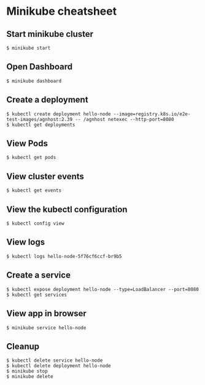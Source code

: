 # Minikube cheatsheet

## Start minikube cluster

```
$ minikube start
```
## Open Dashboard

```
$ minikube dashboard
```

## Create a deployment

```
$ kubectl create deployment hello-node --image=registry.k8s.io/e2e-test-images/agnhost:2.39 -- /agnhost netexec --http-port=8080
$ kubectl get deployments
```
## View Pods

```
$ kubectl get pods
```

## View cluster events

```
$ kubectl get events
```

## View the kubectl configuration

```
$ kubectl config view
```

## View logs

```
$ kubectl logs hello-node-5f76cf6ccf-br9b5
```

## Create a service

```
$ kubectl expose deployment hello-node --type=LoadBalancer --port=8080
$ kubectl get services
```
## View app in browser

```
$ minikube service hello-node
```

## Cleanup

```
$ kubectl delete service hello-node
$ kubectl delete deployment hello-node
$ minikube stop
$ minikube delete
```








